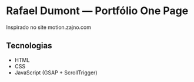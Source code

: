 # Rafael Dumont — Portfólio One Page

Inspirado no site motion.zajno.com

## Tecnologias
- HTML
- CSS
- JavaScript (GSAP + ScrollTrigger)